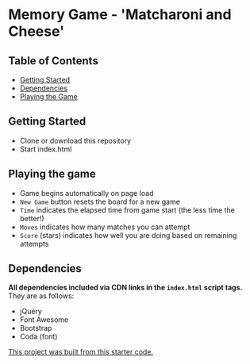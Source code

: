 # Memory Game  - 'Matcharoni and Cheese'

## Table of Contents

* [Getting Started](#Getting_Started)
* [Dependencies](#dependencies)
* [Playing the Game](#Playing_the_Game)

## Getting Started
 - Clone or download this repository
 - Start index.html
 
## Playing the game
 - Game begins automatically on page load
 - `New Game` button resets the board for a new game
 - `Time` indicates the elapsed time from game start (the less time the better!)
 - `Moves` indicates how many matches you can attempt
 - `Score` (stars) indicates how well you are doing based on remaining attempts

## Dependencies
**All dependencies included via CDN links in the `index.html` script tags.**
They are as follows:
 - jQuery
 - Font Awesome
 - Bootstrap
 - Coda (font)

[This project was built from this starter code.](https://github.com/udacity/fend-project-memory-game)
